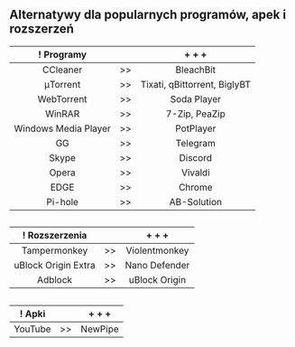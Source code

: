 ## Alternatywy dla popularnych programów, apek i rozszerzeń


! Programy | | + + +
| :---: | :---: | :---:
| CCleaner | >> | BleachBit
| μTorrent | >> | Tixati, qBittorrent, BiglyBT
| WebTorrent | >> | Soda Player
| WinRAR | >> | 7-Zip, PeaZip
| Windows Media Player | >> | PotPlayer
| GG | >> | Telegram
| Skype | >> | Discord
| Opera | >> | Vivaldi
| EDGE | >> | Chrome
| Pi-hole | >> | AB-Solution

##

! Rozszerzenia | | + + +
| :---: | :---: | :---:
| Tampermonkey | >> | Violentmonkey
| uBlock Origin Extra | >> | Nano Defender
| Adblock | >> | uBlock Origin

##

! Apki | | + + +
| :---: | :---: | :---:
| YouTube | >> | NewPipe
